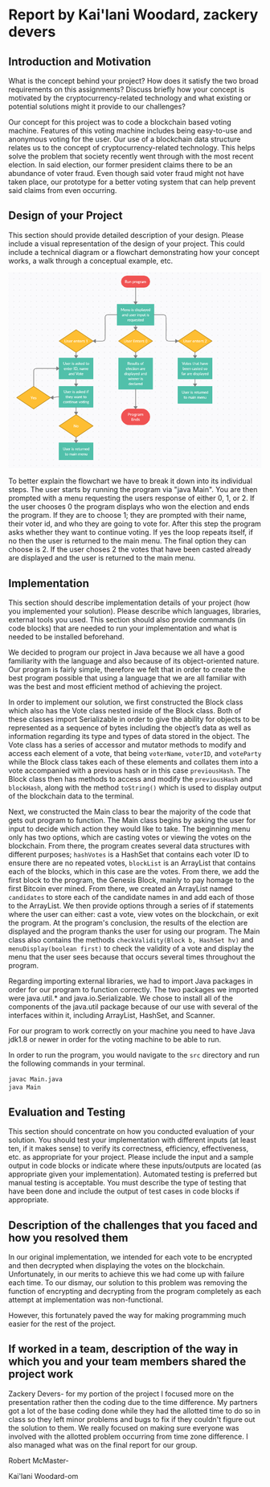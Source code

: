 # Report by Kai'lani Woodard, zackery devers

## Introduction and Motivation

What is the concept behind your project? How does it satisfy the two broad requirements on this assignments? Discuss briefly
how your concept is motivated by the cryptocurrency-related technology and what existing or potential solutions might it provide to our challenges?

Our concept for this project was to code a blockchain based voting machine. Features of this voting machine includes being easy-to-use and anonymous voting for the user. Our use of a blockchain data structure relates us to the concept of cryptocurrency-related technology. This helps solve the problem that society recently went through with the most recent election. In said election, our former president claims there to be an abundance of voter fraud. Even though said voter fraud might not have taken place, our prototype for a better voting system that can help prevent said claims from even occurring.

## Design of your Project

This section should provide detailed description of your design. Please include a visual representation of the design of your project. This could include a technical diagram or a flowchart demonstrating how your concept works, a walk through a conceptual example, etc.

![Program Flowchart](flowchart.png)

To better explain the flowchart we have to break it down into its individual steps. The user starts by running the program via "java Main". You are then prompted with a menu requesting the users response of either 0, 1, or 2. If the user chooses 0 the program displays who won the election and ends the program. If they are to choose 1; they are prompted with their name, their voter id, and who they are going to vote for. After this step the program asks whether they want to continue voting. If yes the loop repeats itself, if no then the user is returned to the main menu. The final option they can choose is 2. If the user choses 2 the votes that have been casted already are displayed and the user is returned to the main menu.

## Implementation

This section should describe implementation details of your project (how you implemented your solution). Please describe which languages, libraries, external tools you used. This section should also provide commands (in code blocks) that are needed to run your implementation and what is needed to be installed beforehand.

We decided to program our project in Java because we all have a good familiarity with the language and also because of its object-oriented nature. Our program is fairly simple, therefore we felt that in order to create the best program possible that using a language that we are all familiar with was the best and most efficient method of achieving the project.

In order to implement our solution, we first constructed the Block class which also has the Vote class nested inside of the Block class. Both of these classes import Serializable in order to give the ability for objects to be represented as a sequence of bytes including the object’s data as well as information regarding its type and types of data stored in the object. The Vote class has a series of accessor and mutator methods to modify and access each element of a vote, that being `voterName`, `voterID`, and `voteParty` while the Block class takes each of these elements and collates them into a vote accompanied with a previous hash or in this case `previousHash`. The Block class then has methods to access and modify the `previousHash` and `blockHash`, along with the method `toString()` which is used to display output of the blockchain data to the terminal.

Next, we constructed the Main class to bear the majority of the code that gets out program to function. The Main class begins by asking the user for input to decide which action they would like to take. The beginning menu only has two options, which are casting votes or viewing the votes on the blockchain. From there, the program creates several data structures with different purposes; `hashVotes` is a HashSet that contains each voter ID to ensure there are no repeated votes, `blockList` is an ArrayList that contains each of the blocks, which in this case are the votes. From there, we add the first block to the program, the Genesis Block, mainly to pay homage to the first Bitcoin ever mined. From there, we created an ArrayList named `candidates` to store each of the candidate names in and add each of those to the ArrayList. We then provide options through a series of if statements where the user can either: cast a vote, view votes on the blockchain, or exit the program. At the program's conclusion, the results of the election are displayed and the program thanks the user for using our program. The Main class also contains the methods `checkValidity(Block b, HashSet hv)` and `menuDisplay(boolean first)` to check the validity of a vote and display the menu that the user sees because that occurs several times throughout the program.

Regarding importing external libraries, we had to import Java packages in order for our program to function correctly. The two packages we imported were java.util.* and  java.io.Serializable. We chose to install all of the components of the java.util package because of our use with several of the interfaces within it, including ArrayList, HashSet, and Scanner.

For our program to work correctly on your machine you need to have Java jdk1.8 or newer in order for the voting machine to be able to run.

In order to run the program, you would navigate to the `src` directory and run the following commands in your terminal.

```
javac Main.java
java Main
```

## Evaluation and Testing

This section should concentrate on how you conducted evaluation of your solution. You should test your implementation with different inputs (at least ten, if it makes sense) to verify its correctness, efficiency, effectiveness, etc. as appropriate for your project. Please include the input and a sample output in code blocks or indicate where these inputs/outputs are located  (as appropriate given your implementation). Automated testing is preferred but manual testing is acceptable. You must describe the type of testing that have been done and include the output of test cases in code blocks if appropriate.

## Description of the challenges that you faced and how you resolved them

In our original implementation, we intended for each vote to be encrypted and then decrypted when displaying the votes on the blockchain. Unfortunately, in our merits to achieve this we had come up with failure each time. To our dismay, our solution to this problem was removing the function of encrypting and decrypting from the program completely as each attempt at implementation was non-functional.

However, this fortunately paved the way for making programming much easier for the rest of the project.

## If worked in a team, description of the way in which you and your team members shared the project work

Zackery Devers- for my portion of the project I focused more on the presentation rather then the coding due to the time difference. My partners got a lot of the base coding done while they had the allotted time to do so in class so they left minor problems and bugs to fix if they couldn't figure out the solution to them. We really focused on making sure everyone was involved with the allotted problem occurring from time zone difference. I also managed what was on the final report for our group.

Robert McMaster-

Kai'lani Woodard-om
